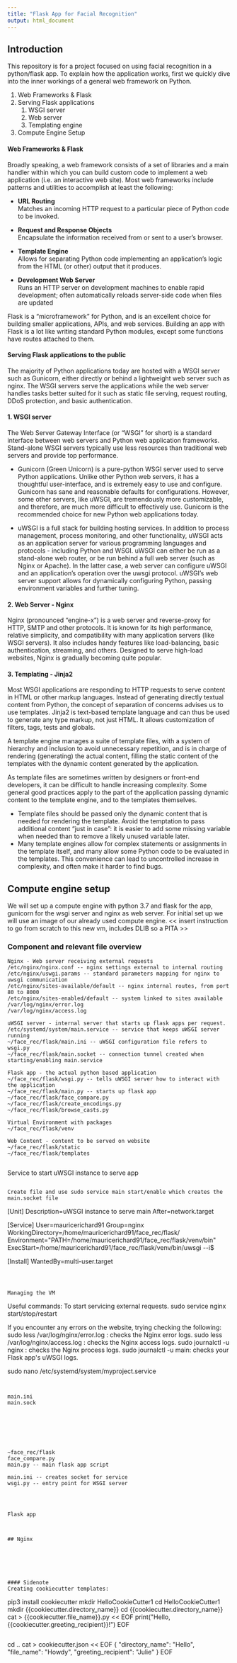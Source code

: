 ```yaml
---
title: "Flask App for Facial Recognition"
output: html_document
---
```


## Introduction
This repository is for a project focused on using facial recognition in a python/flask app.
To explain how the application works, first we quickly dive into the inner workings of a general web framework on Python.

1. Web Frameworks & Flask  
2. Serving Flask applications
   1. WSGI server
   2. Web server
   3. Templating engine
3. Compute Engine Setup 

#### Web Frameworks & Flask
Broadly speaking, a web framework consists of a set of libraries and a main handler within which you can build custom code to implement a web application (i.e. an interactive web site). Most web frameworks include patterns and utilities to accomplish at least the following:

* **URL Routing**  
Matches an incoming HTTP request to a particular piece of Python code to be invoked.

* **Request and Response Objects**   
Encapsulate the information received from or sent to a user’s browser.

* **Template Engine**  
Allows for separating Python code implementing an application’s logic from the HTML (or other) output that it produces.

* **Development Web Server**  
Runs an HTTP server on development machines to enable rapid development; often automatically reloads server-side code when files are updated

Flask is a “microframework” for Python, and is an excellent choice for building smaller applications, APIs, and web services.
Building an app with Flask is a lot like writing standard Python modules, except some functions have routes attached to them.

#### Serving Flask applications to the public  
The majority of Python applications today are hosted with a WSGI server such as Gunicorn, either directly or behind a lightweight web server such as nginx. The WSGI servers serve the applications while the web server handles tasks better suited for it such as static file serving, request routing, DDoS protection, and basic authentication.

#### 1.  WSGI server
The Web Server Gateway Interface (or “WSGI” for short) is a standard interface between web servers and Python web application frameworks. Stand-alone WSGI servers typically use less resources than traditional web servers and provide top performance.

* Gunicorn (Green Unicorn) is a pure-python WSGI server used to serve Python applications. Unlike other Python web servers, it has a thoughtful user-interface, and is extremely easy to use and configure. Gunicorn has sane and reasonable defaults for configurations. However, some other servers, like uWSGI, are tremendously more customizable, and therefore, are much more difficult to effectively use. Gunicorn is the recommended choice for new Python web applications today.

* uWSGI is a full stack for building hosting services. In addition to process management, process monitoring, and other functionality, uWSGI acts as an application server for various programming languages and protocols - including Python and WSGI. uWSGI can either be run as a stand-alone web router, or be run behind a full web server (such as Nginx or Apache). In the latter case, a web server can configure uWSGI and an application’s operation over the uwsgi protocol. uWSGI’s web server support allows for dynamically configuring Python, passing environment variables and further tuning.

#### 2. Web Server - Nginx
Nginx (pronounced “engine-x”) is a web server and reverse-proxy for HTTP, SMTP and other protocols. It is known for its high performance, relative simplicity, and compatibility with many application servers (like WSGI servers). It also includes handy features like load-balancing, basic authentication, streaming, and others. Designed to serve high-load websites, Nginx is gradually becoming quite popular.

#### 3. Templating - Jinja2
Most WSGI applications are responding to HTTP requests to serve content in HTML or other markup languages. Instead of generating directly textual content from Python, the concept of separation of concerns advises us to use templates. Jinja2 is text-based template language and can thus be used to generate any type markup, not just HTML. It allows customization of filters, tags, tests and globals.

A template engine manages a suite of template files, with a system of hierarchy and inclusion to avoid unnecessary repetition, and is in charge of rendering (generating) the actual content, filling the static content of the templates with the dynamic content generated by the application.

As template files are sometimes written by designers or front-end developers, it can be difficult to handle increasing complexity.
Some general good practices apply to the part of the application passing dynamic content to the template engine, and to the templates themselves.
*  Template files should be passed only the dynamic content that is needed for rendering the template. Avoid the temptation to pass additional content “just in case”: it is easier to add some missing variable when needed than to remove a likely unused variable later.
*  Many template engines allow for complex statements or assignments in the template itself, and many allow some Python code to be evaluated in the templates. This convenience can lead to uncontrolled increase in complexity, and often make it harder to find bugs.

## Compute engine setup

We will set up a compute engine with python 3.7 and flask for the app, gunicorn for the wsgi server and nginx as web server.
For initial set up we will use an image of our already used compute engine. << insert instruction to go from scratch to this new vm, includes DLIB so a PITA >>


### Component and relevant file overview

```
Nginx - Web server receiving external requests
/etc/nginx/nginx.conf -- nginx settings external to internal routing
/etc/nginx/uswgi.params -- standard parameters mapping for nginx to uwsgi communication
/etc/nginx/sites-available/default -- nginx internal routes, from port 80 to 8000
/etc/nginx/sites-enabled/default -- system linked to sites available
/var/log/nginx/error.log
/var/log/nginx/access.log

uWSGI server - internal server that starts up flask apps per request.
/etc/systemd/system/main.service -- service that keeps uWSGI server running
~/face_rec/flask/main.ini -- uWSGI configuration file refers to wsgi.py
~/face_rec/flask/main.socket -- connection tunnel created when starting/enabling main.service

Flask app - the actual python based application
~/face_rec/flask/wsgi.py -- tells uWSGI server how to interact with the application
~/face_rec/flask/main.py -- starts up flask app
~/face_rec/flask/face_compare.py
~/face_rec/flask/create_encodings.py
~/face_rec/flask/browse_casts.py

Virtual Environment with packages
~/face_rec/flask/venv

Web Content - content to be served on website
~/face_rec/flask/static
~/face_rec/flask/templates


```


Service to start uWSGI instance to serve app
```

Create file and use sudo service main start/enable which creates the main.socket file

```
[Unit]
Description=uWSGI instance to serve main
After=network.target

[Service]
User=mauricerichard91
Group=nginx
WorkingDirectory=/home/mauricerichard91/face_rec/flask/
Environment="PATH=/home/mauricerichard91/face_rec/flask/venv/bin"
ExecStart=/home/mauricerichard91/face_rec/flask/venv/bin/uwsgi --i$

[Install]
WantedBy=multi-user.target
```



Managing the VM

```
Useful commands:
To start servicing external requests. 
sudo service nginx start/stop/restart

If you encounter any errors on the website, trying checking the following:
sudo less /var/log/nginx/error.log : checks the Nginx error logs.
sudo less /var/log/nginx/access.log : checks the Nginx access logs.
sudo journalctl -u nginx : checks the Nginx process logs.
sudo journalctl -u main: checks your Flask app's uWSGI logs.

sudo nano /etc/systemd/system/myproject.service



```


main.ini
main.sock







~face_rec/flask
face_compare.py
main.py -- main flask app script

main.ini -- creates socket for service  
wsgi.py -- entry point for WSGI server 




Flask app 



## Nginx






#### Sidenote 
Creating cookiecutter templates:
```
pip3 install cookiecutter
mkdir HelloCookieCutter1
cd HelloCookieCutter1
mkdir {{cookiecutter.directory_name}}
cd {{cookiecutter.directory_name}}
cat > {{cookiecutter.file_name}}.py << EOF
print("Hello, {{cookiecutter.greeting_recipient}}!")
EOF
```
```
cd ..
cat > cookiecutter.json << EOF
{
    "directory_name": "Hello",
    "file_name": "Howdy",
    "greeting_recipient": "Julie"
}
EOF
```
```

